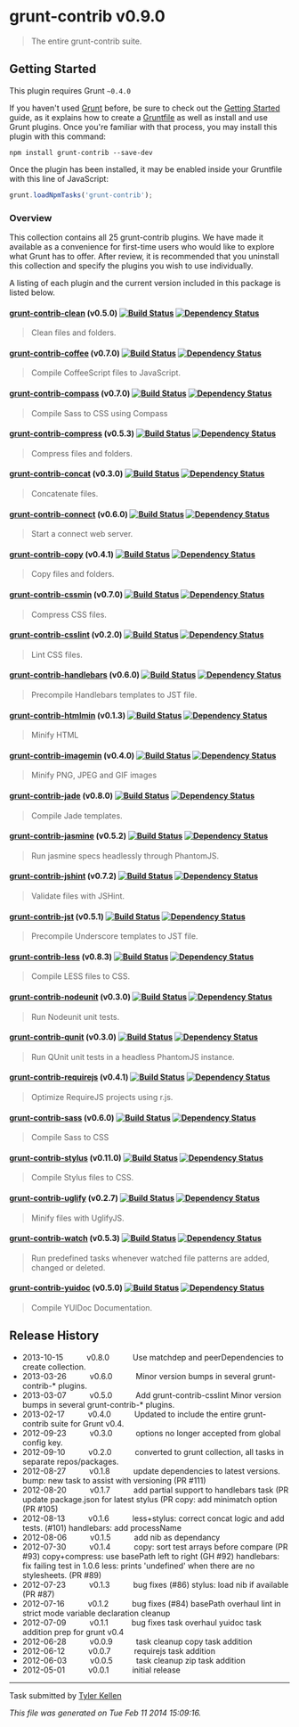 # grunt-contrib v0.9.0

> The entire grunt-contrib suite.



## Getting Started
This plugin requires Grunt `~0.4.0`

If you haven't used [Grunt](http://gruntjs.com/) before, be sure to check out the [Getting Started](http://gruntjs.com/getting-started) guide, as it explains how to create a [Gruntfile](http://gruntjs.com/sample-gruntfile) as well as install and use Grunt plugins. Once you're familiar with that process, you may install this plugin with this command:

```shell
npm install grunt-contrib --save-dev
```

Once the plugin has been installed, it may be enabled inside your Gruntfile with this line of JavaScript:

```js
grunt.loadNpmTasks('grunt-contrib');
```

### Overview
This collection contains all 25 grunt-contrib plugins.  We have made it available as a convenience for first-time users who would like to explore what Grunt has to offer.  After review, it is recommended that you uninstall this collection and specify the plugins you wish to use individually.

A listing of each plugin and the current version included in this package is listed below.


#### [grunt-contrib-clean](https://github.com/gruntjs/grunt-contrib-clean) (v0.5.0) [![Build Status](https://secure.travis-ci.org/gruntjs/grunt-contrib-clean.png?branch=master)](http://travis-ci.org/gruntjs/grunt-contrib-clean) [![Dependency Status](https://david-dm.org/gruntjs/grunt-contrib-clean.png)](https://david-dm.org/gruntjs/grunt-contrib-clean)
> Clean files and folders.

#### [grunt-contrib-coffee](https://github.com/gruntjs/grunt-contrib-coffee) (v0.7.0) [![Build Status](https://secure.travis-ci.org/gruntjs/grunt-contrib-coffee.png?branch=master)](http://travis-ci.org/gruntjs/grunt-contrib-coffee) [![Dependency Status](https://david-dm.org/gruntjs/grunt-contrib-coffee.png)](https://david-dm.org/gruntjs/grunt-contrib-coffee)
> Compile CoffeeScript files to JavaScript.

#### [grunt-contrib-compass](https://github.com/gruntjs/grunt-contrib-compass) (v0.7.0) [![Build Status](https://secure.travis-ci.org/gruntjs/grunt-contrib-compass.png?branch=master)](http://travis-ci.org/gruntjs/grunt-contrib-compass) [![Dependency Status](https://david-dm.org/gruntjs/grunt-contrib-compass.png)](https://david-dm.org/gruntjs/grunt-contrib-compass)
> Compile Sass to CSS using Compass

#### [grunt-contrib-compress](https://github.com/gruntjs/grunt-contrib-compress) (v0.5.3) [![Build Status](https://secure.travis-ci.org/gruntjs/grunt-contrib-compress.png?branch=master)](http://travis-ci.org/gruntjs/grunt-contrib-compress) [![Dependency Status](https://david-dm.org/gruntjs/grunt-contrib-compress.png)](https://david-dm.org/gruntjs/grunt-contrib-compress)
> Compress files and folders.

#### [grunt-contrib-concat](https://github.com/gruntjs/grunt-contrib-concat) (v0.3.0) [![Build Status](https://secure.travis-ci.org/gruntjs/grunt-contrib-concat.png?branch=master)](http://travis-ci.org/gruntjs/grunt-contrib-concat) [![Dependency Status](https://david-dm.org/gruntjs/grunt-contrib-concat.png)](https://david-dm.org/gruntjs/grunt-contrib-concat)
> Concatenate files.

#### [grunt-contrib-connect](https://github.com/gruntjs/grunt-contrib-connect) (v0.6.0) [![Build Status](https://secure.travis-ci.org/gruntjs/grunt-contrib-connect.png?branch=master)](http://travis-ci.org/gruntjs/grunt-contrib-connect) [![Dependency Status](https://david-dm.org/gruntjs/grunt-contrib-connect.png)](https://david-dm.org/gruntjs/grunt-contrib-connect)
> Start a connect web server.

#### [grunt-contrib-copy](https://github.com/gruntjs/grunt-contrib-copy) (v0.4.1) [![Build Status](https://secure.travis-ci.org/gruntjs/grunt-contrib-copy.png?branch=master)](http://travis-ci.org/gruntjs/grunt-contrib-copy) [![Dependency Status](https://david-dm.org/gruntjs/grunt-contrib-copy.png)](https://david-dm.org/gruntjs/grunt-contrib-copy)
> Copy files and folders.

#### [grunt-contrib-cssmin](https://github.com/gruntjs/grunt-contrib-cssmin) (v0.7.0) [![Build Status](https://secure.travis-ci.org/gruntjs/grunt-contrib-cssmin.png?branch=master)](http://travis-ci.org/gruntjs/grunt-contrib-cssmin) [![Dependency Status](https://david-dm.org/gruntjs/grunt-contrib-cssmin.png)](https://david-dm.org/gruntjs/grunt-contrib-cssmin)
> Compress CSS files.

#### [grunt-contrib-csslint](https://github.com/gruntjs/grunt-contrib-csslint) (v0.2.0) [![Build Status](https://secure.travis-ci.org/gruntjs/grunt-contrib-csslint.png?branch=master)](http://travis-ci.org/gruntjs/grunt-contrib-csslint) [![Dependency Status](https://david-dm.org/gruntjs/grunt-contrib-csslint.png)](https://david-dm.org/gruntjs/grunt-contrib-csslint)
> Lint CSS files.

#### [grunt-contrib-handlebars](https://github.com/gruntjs/grunt-contrib-handlebars) (v0.6.0) [![Build Status](https://secure.travis-ci.org/gruntjs/grunt-contrib-handlebars.png?branch=master)](http://travis-ci.org/gruntjs/grunt-contrib-handlebars) [![Dependency Status](https://david-dm.org/gruntjs/grunt-contrib-handlebars.png)](https://david-dm.org/gruntjs/grunt-contrib-handlebars)
> Precompile Handlebars templates to JST file.

#### [grunt-contrib-htmlmin](https://github.com/gruntjs/grunt-contrib-htmlmin) (v0.1.3) [![Build Status](https://secure.travis-ci.org/gruntjs/grunt-contrib-htmlmin.png?branch=master)](http://travis-ci.org/gruntjs/grunt-contrib-htmlmin) [![Dependency Status](https://david-dm.org/gruntjs/grunt-contrib-htmlmin.png)](https://david-dm.org/gruntjs/grunt-contrib-htmlmin)
> Minify HTML

#### [grunt-contrib-imagemin](https://github.com/gruntjs/grunt-contrib-imagemin) (v0.4.0) [![Build Status](https://secure.travis-ci.org/gruntjs/grunt-contrib-imagemin.png?branch=master)](http://travis-ci.org/gruntjs/grunt-contrib-imagemin) [![Dependency Status](https://david-dm.org/gruntjs/grunt-contrib-imagemin.png)](https://david-dm.org/gruntjs/grunt-contrib-imagemin)
> Minify PNG, JPEG and GIF images

#### [grunt-contrib-jade](https://github.com/gruntjs/grunt-contrib-jade) (v0.8.0) [![Build Status](https://secure.travis-ci.org/gruntjs/grunt-contrib-jade.png?branch=master)](http://travis-ci.org/gruntjs/grunt-contrib-jade) [![Dependency Status](https://david-dm.org/gruntjs/grunt-contrib-jade.png)](https://david-dm.org/gruntjs/grunt-contrib-jade)
> Compile Jade templates.

#### [grunt-contrib-jasmine](https://github.com/gruntjs/grunt-contrib-jasmine) (v0.5.2) [![Build Status](https://secure.travis-ci.org/gruntjs/grunt-contrib-jasmine.png?branch=master)](http://travis-ci.org/gruntjs/grunt-contrib-jasmine) [![Dependency Status](https://david-dm.org/gruntjs/grunt-contrib-jasmine.png)](https://david-dm.org/gruntjs/grunt-contrib-jasmine)
> Run jasmine specs headlessly through PhantomJS.

#### [grunt-contrib-jshint](https://github.com/gruntjs/grunt-contrib-jshint) (v0.7.2) [![Build Status](https://secure.travis-ci.org/gruntjs/grunt-contrib-jshint.png?branch=master)](http://travis-ci.org/gruntjs/grunt-contrib-jshint) [![Dependency Status](https://david-dm.org/gruntjs/grunt-contrib-jshint.png)](https://david-dm.org/gruntjs/grunt-contrib-jshint)
> Validate files with JSHint.

#### [grunt-contrib-jst](https://github.com/gruntjs/grunt-contrib-jst) (v0.5.1) [![Build Status](https://secure.travis-ci.org/gruntjs/grunt-contrib-jst.png?branch=master)](http://travis-ci.org/gruntjs/grunt-contrib-jst) [![Dependency Status](https://david-dm.org/gruntjs/grunt-contrib-jst.png)](https://david-dm.org/gruntjs/grunt-contrib-jst)
> Precompile Underscore templates to JST file.

#### [grunt-contrib-less](https://github.com/gruntjs/grunt-contrib-less) (v0.8.3) [![Build Status](https://secure.travis-ci.org/gruntjs/grunt-contrib-less.png?branch=master)](http://travis-ci.org/gruntjs/grunt-contrib-less) [![Dependency Status](https://david-dm.org/gruntjs/grunt-contrib-less.png)](https://david-dm.org/gruntjs/grunt-contrib-less)
> Compile LESS files to CSS.

#### [grunt-contrib-nodeunit](https://github.com/gruntjs/grunt-contrib-nodeunit) (v0.3.0) [![Build Status](https://secure.travis-ci.org/gruntjs/grunt-contrib-nodeunit.png?branch=master)](http://travis-ci.org/gruntjs/grunt-contrib-nodeunit) [![Dependency Status](https://david-dm.org/gruntjs/grunt-contrib-nodeunit.png)](https://david-dm.org/gruntjs/grunt-contrib-nodeunit)
> Run Nodeunit unit tests.

#### [grunt-contrib-qunit](https://github.com/gruntjs/grunt-contrib-qunit) (v0.3.0) [![Build Status](https://secure.travis-ci.org/gruntjs/grunt-contrib-qunit.png?branch=master)](http://travis-ci.org/gruntjs/grunt-contrib-qunit) [![Dependency Status](https://david-dm.org/gruntjs/grunt-contrib-qunit.png)](https://david-dm.org/gruntjs/grunt-contrib-qunit)
> Run QUnit unit tests in a headless PhantomJS instance.

#### [grunt-contrib-requirejs](https://github.com/gruntjs/grunt-contrib-requirejs) (v0.4.1) [![Build Status](https://secure.travis-ci.org/gruntjs/grunt-contrib-requirejs.png?branch=master)](http://travis-ci.org/gruntjs/grunt-contrib-requirejs) [![Dependency Status](https://david-dm.org/gruntjs/grunt-contrib-requirejs.png)](https://david-dm.org/gruntjs/grunt-contrib-requirejs)
> Optimize RequireJS projects using r.js.

#### [grunt-contrib-sass](https://github.com/gruntjs/grunt-contrib-sass) (v0.6.0) [![Build Status](https://secure.travis-ci.org/gruntjs/grunt-contrib-sass.png?branch=master)](http://travis-ci.org/gruntjs/grunt-contrib-sass) [![Dependency Status](https://david-dm.org/gruntjs/grunt-contrib-sass.png)](https://david-dm.org/gruntjs/grunt-contrib-sass)
> Compile Sass to CSS

#### [grunt-contrib-stylus](https://github.com/gruntjs/grunt-contrib-stylus) (v0.11.0) [![Build Status](https://secure.travis-ci.org/gruntjs/grunt-contrib-stylus.png?branch=master)](http://travis-ci.org/gruntjs/grunt-contrib-stylus) [![Dependency Status](https://david-dm.org/gruntjs/grunt-contrib-stylus.png)](https://david-dm.org/gruntjs/grunt-contrib-stylus)
> Compile Stylus files to CSS.

#### [grunt-contrib-uglify](https://github.com/gruntjs/grunt-contrib-uglify) (v0.2.7) [![Build Status](https://secure.travis-ci.org/gruntjs/grunt-contrib-uglify.png?branch=master)](http://travis-ci.org/gruntjs/grunt-contrib-uglify) [![Dependency Status](https://david-dm.org/gruntjs/grunt-contrib-uglify.png)](https://david-dm.org/gruntjs/grunt-contrib-uglify)
> Minify files with UglifyJS.

#### [grunt-contrib-watch](https://github.com/gruntjs/grunt-contrib-watch) (v0.5.3) [![Build Status](https://secure.travis-ci.org/gruntjs/grunt-contrib-watch.png?branch=master)](http://travis-ci.org/gruntjs/grunt-contrib-watch) [![Dependency Status](https://david-dm.org/gruntjs/grunt-contrib-watch.png)](https://david-dm.org/gruntjs/grunt-contrib-watch)
> Run predefined tasks whenever watched file patterns are added, changed or deleted.

#### [grunt-contrib-yuidoc](https://github.com/gruntjs/grunt-contrib-yuidoc) (v0.5.0) [![Build Status](https://secure.travis-ci.org/gruntjs/grunt-contrib-yuidoc.png?branch=master)](http://travis-ci.org/gruntjs/grunt-contrib-yuidoc) [![Dependency Status](https://david-dm.org/gruntjs/grunt-contrib-yuidoc.png)](https://david-dm.org/gruntjs/grunt-contrib-yuidoc)
> Compile YUIDoc Documentation.



## Release History

 * 2013-10-15   v0.8.0   Use matchdep and peerDependencies to create collection.
 * 2013-03-26   v0.6.0   Minor version bumps in several grunt-contrib-* plugins.
 * 2013-03-07   v0.5.0   Add grunt-contrib-csslint Minor version bumps in several grunt-contrib-* plugins.
 * 2013-02-17   v0.4.0   Updated to include the entire grunt-contrib suite for Grunt v0.4.
 * 2012-09-23   v0.3.0   options no longer accepted from global config key.
 * 2012-09-10   v0.2.0   converted to grunt collection, all tasks in separate repos/packages.
 * 2012-08-27   v0.1.8   update dependencies to latest versions. bump: new task to assist with versioning (PR #111)
 * 2012-08-20   v0.1.7   add partial support to handlebars task (PR update package.json for latest stylus (PR copy: add minimatch option (PR #105)
 * 2012-08-13   v0.1.6   less+stylus: correct concat logic and add tests. (#101) handlebars: add processName
 * 2012-08-06   v0.1.5   add nib as dependancy
 * 2012-07-30   v0.1.4   copy: sort test arrays before compare (PR #93) copy+compress: use basePath left to right (GH #92) handlebars: fix failing test in 1.0.6 less: prints 'undefined' when there are no stylesheets. (PR #89)
 * 2012-07-23   v0.1.3   bug fixes (#86) stylus: load nib if available (PR #87)
 * 2012-07-16   v0.1.2   bug fixes (#84) basePath overhaul lint in strict mode variable declaration cleanup
 * 2012-07-09   v0.1.1   bug fixes task overhaul yuidoc task addition prep for grunt v0.4
 * 2012-06-28   v0.0.9   task cleanup copy task addition
 * 2012-06-12   v0.0.7   requirejs task addition
 * 2012-06-03   v0.0.5   task cleanup zip task addition
 * 2012-05-01   v0.0.1   initial release

---

Task submitted by [Tyler Kellen](http://goingslowly.com)

*This file was generated on Tue Feb 11 2014 15:09:16.*
